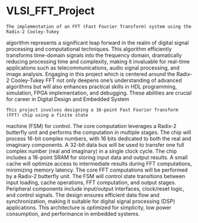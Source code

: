 # VLSI_FFT_Project

    The implementation of an FFT (Fast Fourier Transform) system using the Radix-2 Cooley-Tukey
algorithm represents a significant leap forward in the realm of digital signal processing and
computational techniques. This algorithm efficiently transforms time-domain signals into the
frequency domain, dramatically reducing processing time and complexity, making it invaluable for
real-time applications such as telecommunications, audio signal processing, and image analysis.
Engaging in this project which is centered around the Radix-2 Cooley-Tukey FFT not only deepens
one’s understanding of advanced algorithms but will also enhances practical skills in HDL
programming, simulation, FPGA implementation, and debugging. These abilities are crucial for
career in Digital Design and Embedded System

    This project involves designing a 16-point Fast Fourier Transform (FFT) chip using a finite state
machine (FSM) for control. The core computation leverages a Radix-2 butterfly unit and performs
the computation in multiple stages. The chip will process 16-bit complex numbers, with 16 bits
dedicated to both the real and imaginary components. A 32-bit data bus will be used to transfer
one full complex number (real and imaginary) in a single clock cycle. The chip includes a 16-point
SRAM for storing input data and output results. A small cache will optimize access to intermediate
results during FFT computations, minimizing memory latency. The core FFT computations will be
performed by a Radix-2 butterfly unit. The FSM will control state transitions between input
loading, cache operations, FFT computation, and output stages. Peripheral components include
input/output interfaces, clock/reset logic, and control signals. The design ensures efficient data
flow and synchronization, making it suitable for digital signal processing (DSP) applications. This
architecture is optimized for simplicity, low power consumption, and performance in embedded
systems.